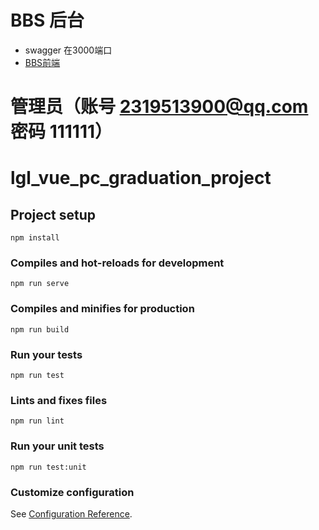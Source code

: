 # BBS 后台
- swagger 在3000端口
- [BBS前端 ](https://github.com/Little-Star-Star/lgl_bbs_fastify_back)
# 管理员（账号 2319513900@qq.com 密码 111111）
# lgl_vue_pc_graduation_project

## Project setup
```
npm install
```

### Compiles and hot-reloads for development
```
npm run serve
```

### Compiles and minifies for production
```
npm run build
```

### Run your tests
```
npm run test
```

### Lints and fixes files
```
npm run lint
```

### Run your unit tests
```
npm run test:unit
```

### Customize configuration
See [Configuration Reference](https://cli.vuejs.org/config/).
